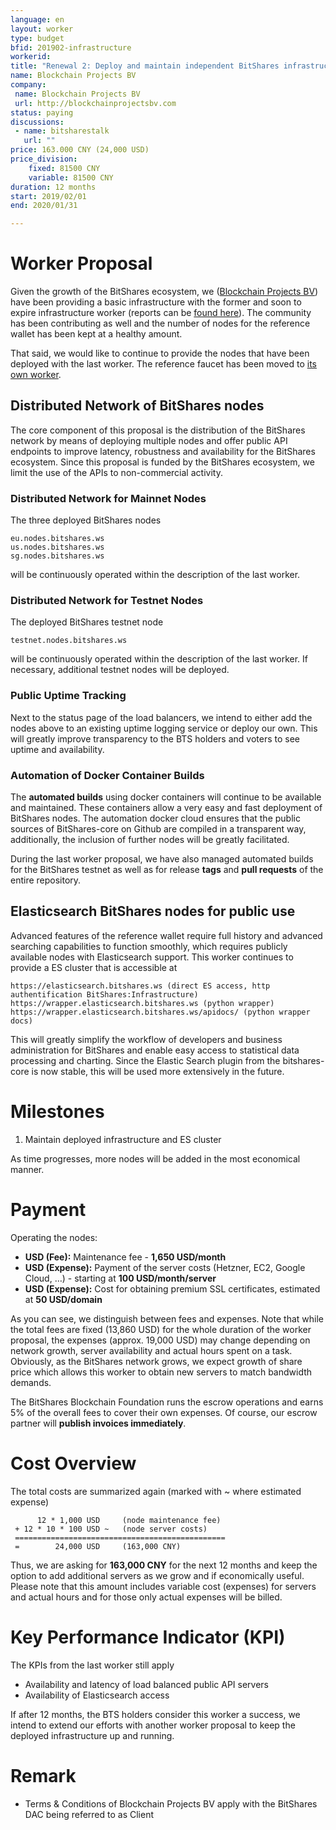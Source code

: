```yaml
---
language: en
layout: worker
type: budget
bfid: 201902-infrastructure
workerid: 
title: "Renewal 2: Deploy and maintain independent BitShares infrastructure"
name: Blockchain Projects BV
company:
 name: Blockchain Projects BV
 url: http://blockchainprojectsbv.com
status: paying
discussions:
 - name: bitsharestalk
   url: ""
price: 163.000 CNY (24,000 USD)
price_division:
    fixed: 81500 CNY
    variable: 81500 CNY
duration: 12 months
start: 2019/02/01
end: 2020/01/31

---
```


# **Worker Proposal**

Given the growth of the BitShares ecosystem, we ([Blockchain Projects BV](http://blockchainprojectsbv.com/)) have been providing a basic infrastructure with the former and soon to expire infrastructure worker (reports can be [found here](http://www.bitshares.foundation/workers/2018-07-infrastructure)). The community has been contributing as well and the number of nodes for the reference wallet has been kept at a healthy amount.

That said, we would like to continue to provide the nodes that have been deployed with the last worker. The reference faucet has been moved to [its own worker](https://www.bitshares.foundation/workers/2019-02-reference-faucet).

## **Distributed Network of BitShares nodes**

The core component of this proposal is the distribution of the BitShares network by means of deploying multiple nodes and offer public API endpoints to improve latency, robustness and availability for the BitShares ecosystem. Since this proposal is funded by the BitShares ecosystem, we limit the use of the APIs to non-commercial activity.

### **Distributed Network for Mainnet Nodes**

The three deployed BitShares nodes

	eu.nodes.bitshares.ws
	us.nodes.bitshares.ws
	sg.nodes.bitshares.ws

will be continuously operated within the description of the last worker.

### **Distributed Network for Testnet Nodes**

The deployed BitShares testnet node

	testnet.nodes.bitshares.ws

will be continuously operated within the description of the last worker. If necessary, additional testnet nodes will be deployed.

### **Public Uptime Tracking**

Next to the status page of the load balancers, we intend to either add the nodes above to an existing uptime logging service or deploy our own. This will greatly improve transparency to the BTS holders and voters to see uptime and availability.

### **Automation of Docker Container Builds**

The **automated builds** using docker containers will continue to be available and maintained. These containers allow a very easy and fast deployment of BitShares nodes. The automation docker cloud ensures that the public sources of BitShares-core on Github are compiled in a transparent way, additionally, the inclusion of further nodes will be greatly facilitated.

During the last worker proposal, we have also managed automated builds for the BitShares testnet as well as for release **tags** and **pull requests** of the entire repository.

## **Elasticsearch BitShares nodes for public use**

Advanced features of the reference wallet require full history and advanced searching capabilities to function smoothly, which requires publicly available nodes with Elasticsearch support. This worker continues to provide a ES cluster that is accessible at

    https://elasticsearch.bitshares.ws (direct ES access, http authentification BitShares:Infrastructure)
    https://wrapper.elasticsearch.bitshares.ws (python wrapper)
    https://wrapper.elasticsearch.bitshares.ws/apidocs/ (python wrapper docs)

This will greatly simplify the workflow of developers and business administration for BitShares and enable easy access to statistical data processing and charting. Since the Elastic Search plugin from the bitshares-core is now stable, this will be used more extensively in the future.

# **Milestones**

1. Maintain deployed infrastructure and ES cluster

As time progresses, more nodes will be added in the most economical manner.

# **Payment**

Operating the nodes:

* **USD (Fee):** Maintenance fee - **1,650 USD/month**
* **USD (Expense):** Payment of the server costs (Hetzner, EC2, Google Cloud, …) - starting at **100 USD/month/server**
* **USD (Expense):** Cost for obtaining premium SSL certificates, estimated at **50 USD/domain**

As you can see, we distinguish between fees and expenses. Note that while the total fees are fixed (13,860 USD) for the whole duration of the worker proposal, the expenses (approx. 19,000 USD) may change depending on network growth, server availability and actual hours spent on a task. Obviously, as the BitShares network grows, we expect growth of share price which allows this worker to obtain new servers to match bandwidth demands.

The BitShares Blockchain Foundation runs the escrow operations and earns 5% of the overall fees to cover their own expenses. Of course, our escrow partner will **publish invoices immediately**.

# **Cost Overview**

The total costs are summarized again (marked with ~ where estimated expense)

          12 * 1,000 USD     (node maintenance fee)
     + 12 * 10 * 100 USD ~   (node server costs)
     ===============================================
     =        24,000 USD     (163,000 CNY)


Thus, we are asking for **163,000 CNY** for the next 12 months and keep the option to add additional servers as we grow and if economically useful. Please note that this amount includes variable cost (expenses) for servers and actual hours and for those only actual expenses will be billed.

# **Key Performance Indicator (KPI)**

The KPIs from the last worker still apply

* Availability and latency of load balanced public API servers
* Availability of Elasticsearch access

If after 12 months, the BTS holders consider this worker a success, we intend to extend our efforts with another worker proposal to keep the deployed infrastructure up and running.

# **Remark**

* Terms & Conditions of Blockchain Projects BV apply with the BitShares DAC being referred to as Client